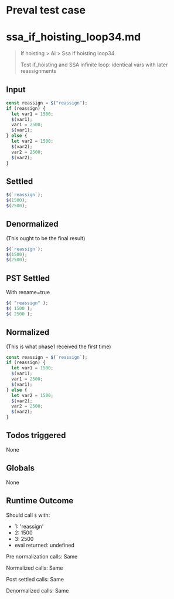 # Preval test case

# ssa_if_hoisting_loop34.md

> If hoisting > Ai > Ssa if hoisting loop34
>
> Test if_hoisting and SSA infinite loop: identical vars with later reassignments

## Input

`````js filename=intro
const reassign = $("reassign");
if (reassign) {
  let var1 = 1500;
  $(var1);
  var1 = 2500;
  $(var1);
} else {
  let var2 = 1500;
  $(var2);
  var2 = 2500;
  $(var2);
}
`````


## Settled


`````js filename=intro
$(`reassign`);
$(1500);
$(2500);
`````


## Denormalized
(This ought to be the final result)

`````js filename=intro
$(`reassign`);
$(1500);
$(2500);
`````


## PST Settled
With rename=true

`````js filename=intro
$( "reassign" );
$( 1500 );
$( 2500 );
`````


## Normalized
(This is what phase1 received the first time)

`````js filename=intro
const reassign = $(`reassign`);
if (reassign) {
  let var1 = 1500;
  $(var1);
  var1 = 2500;
  $(var1);
} else {
  let var2 = 1500;
  $(var2);
  var2 = 2500;
  $(var2);
}
`````


## Todos triggered


None


## Globals


None


## Runtime Outcome


Should call `$` with:
 - 1: 'reassign'
 - 2: 1500
 - 3: 2500
 - eval returned: undefined

Pre normalization calls: Same

Normalized calls: Same

Post settled calls: Same

Denormalized calls: Same
